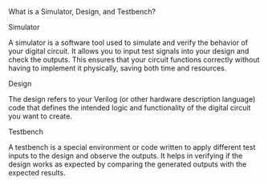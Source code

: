 What is a Simulator, Design, and Testbench?

 Simulator

 A simulator is a software tool used to simulate and verify the behavior of your digital circuit. It allows you to input test    signals into your design and check the outputs. This ensures that your circuit functions correctly without having to implement  it physically, saving both time and resources.

 Design

 The design refers to your Verilog (or other hardware description language) code that defines the intended logic and             functionality of the digital circuit you want to create.

 Testbench

 A testbench is a special environment or code written to apply different test inputs to the design and observe the outputs. It   helps in verifying if the design works as expected by comparing the generated outputs with the expected results.

